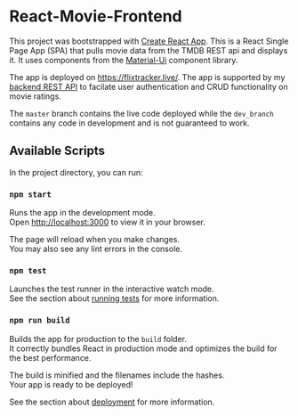 # React-Movie-Frontend

This project was bootstrapped with [Create React App](https://github.com/facebook/create-react-app). This is a React Single Page App (SPA) that pulls movie data from the TMDB REST api and displays it. It uses components from the [Material-Ui](https://github.com/mui/material-ui) component library.

The app is deployed on https://flixtracker.live/. The app is supported by my [backend REST API](https://github.com/KevinXZX/React-Movie-Backend) to facilate user authentication and CRUD functionality on movie ratings.

The `master` branch contains the live code deployed while the `dev_branch` contains any code in development and is not guaranteed to work. 

## Available Scripts

In the project directory, you can run:

### `npm start`

Runs the app in the development mode.\
Open [http://localhost:3000](http://localhost:3000) to view it in your browser.

The page will reload when you make changes.\
You may also see any lint errors in the console.

### `npm test`

Launches the test runner in the interactive watch mode.\
See the section about [running tests](https://facebook.github.io/create-react-app/docs/running-tests) for more information.

### `npm run build`

Builds the app for production to the `build` folder.\
It correctly bundles React in production mode and optimizes the build for the best performance.

The build is minified and the filenames include the hashes.\
Your app is ready to be deployed!

See the section about [deployment](https://facebook.github.io/create-react-app/docs/deployment) for more information.

